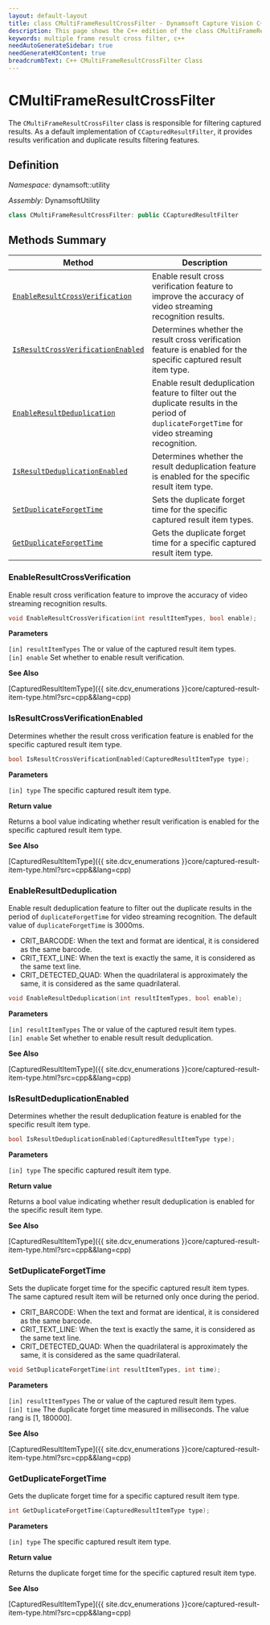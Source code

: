 ```yaml
---
layout: default-layout
title: class CMultiFrameResultCrossFilter - Dynamsoft Capture Vision C++ Edition API Reference
description: This page shows the C++ edition of the class CMultiFrameResultCrossFilter in Utility Module.
keywords: multiple frame result cross filter, c++
needAutoGenerateSidebar: true
needGenerateH3Content: true
breadcrumbText: C++ CMultiFrameResultCrossFilter Class
---
```


# CMultiFrameResultCrossFilter

The `CMultiFrameResultCrossFilter` class is responsible for filtering captured results. As a default implementation of `CCapturedResultFilter`, it provides results verification and duplicate results filtering features.

## Definition

*Namespace:* dynamsoft::utility

*Assembly:* DynamsoftUtility

```cpp
class CMultiFrameResultCrossFilter: public CCapturedResultFilter
```

## Methods Summary

| Method                                                            | Description                                          |
| ----------------------------------------------------------------- | ---------------------------------------------------- |
| [`EnableResultCrossVerification`](#enableresultcrossverification)               | Enable result cross verification feature to improve the accuracy of video streaming recognition results.                                          |
| [`IsResultCrossVerificationEnabled`](#isresultcrossverificationenabled)              | Determines whether the result cross verification feature is enabled for the specific captured result item type.                                           |
| [`EnableResultDeduplication`](#enableresultdeduplication)       | Enable result deduplication feature to filter out the duplicate results in the period of `duplicateForgetTime` for video streaming recognition.              |
| [`IsResultDeduplicationEnabled`](#isresultdeduplicationenabled)           | Determines whether the result deduplication feature is enabled for the specific result item type.          |
| [`SetDuplicateForgetTime`](#setduplicateforgettime)           | Sets the duplicate forget time for the specific captured result item types.             |
| [`GetDuplicateForgetTime`](#getduplicateforgettime)         | Gets the duplicate forget time for a specific captured result item type.     |

### EnableResultCrossVerification

Enable result cross verification feature to improve the accuracy of video streaming recognition results.

```cpp
void EnableResultCrossVerification(int resultItemTypes, bool enable);
```

**Parameters**

`[in] resultItemTypes` The or value of the captured result item types.  
`[in] enable` Set whether to enable result verification.

**See Also**

[CapturedResultItemType]({{ site.dcv_enumerations }}core/captured-result-item-type.html?src=cpp&&lang=cpp)

### IsResultCrossVerificationEnabled

Determines whether the result cross verification feature is enabled for the specific captured result item type.

```cpp
bool IsResultCrossVerificationEnabled(CapturedResultItemType type);
```

**Parameters**

`[in] type` The specific captured result item type.

**Return value**

Returns a bool value indicating whether result verification is enabled for the specific captured result item type.

**See Also**

[CapturedResultItemType]({{ site.dcv_enumerations }}core/captured-result-item-type.html?src=cpp&&lang=cpp)

### EnableResultDeduplication

Enable result deduplication feature to filter out the duplicate results in the period of `duplicateForgetTime` for video streaming recognition.  The default value of `duplicateForgetTime` is 3000ms.

- CRIT_BARCODE: When the text and format are identical, it is considered as the same barcode.
- CRIT_TEXT_LINE: When the text is exactly the same, it is considered as the same text line.
- CRIT_DETECTED_QUAD: When the quadrilateral is approximately the same, it is considered as the same quadrilateral.

```cpp
void EnableResultDeduplication(int resultItemTypes, bool enable);
```

**Parameters**

`[in] resultItemTypes` The or value of the captured result item types.  
`[in] enable` Set whether to enable result result deduplication.

**See Also**

[CapturedResultItemType]({{ site.dcv_enumerations }}core/captured-result-item-type.html?src=cpp&&lang=cpp)

### IsResultDeduplicationEnabled

Determines whether the result deduplication feature is enabled for the specific result item type.

```cpp
bool IsResultDeduplicationEnabled(CapturedResultItemType type);
```

**Parameters**

`[in] type` The specific captured result item type.

**Return value**

Returns a bool value indicating whether result deduplication is enabled for the specific result item type.

**See Also**

[CapturedResultItemType]({{ site.dcv_enumerations }}core/captured-result-item-type.html?src=cpp&&lang=cpp)

### SetDuplicateForgetTime

Sets the duplicate forget time for the specific captured result item types. The same captured result item will be returned only once during the period.

- CRIT_BARCODE: When the text and format are identical, it is considered as the same barcode.
- CRIT_TEXT_LINE: When the text is exactly the same, it is considered as the same text line.
- CRIT_DETECTED_QUAD: When the quadrilateral is approximately the same, it is considered as the same quadrilateral.

```cpp
void SetDuplicateForgetTime(int resultItemTypes, int time);
```

**Parameters**

`[in] resultItemTypes` The or value of the captured result item types.  
`[in] time` The duplicate forget time measured in milliseconds. The value rang is [1, 180000].

**See Also**

[CapturedResultItemType]({{ site.dcv_enumerations }}core/captured-result-item-type.html?src=cpp&&lang=cpp)

### GetDuplicateForgetTime

Gets the duplicate forget time for a specific captured result item type.

```cpp
int GetDuplicateForgetTime(CapturedResultItemType type);
```

**Parameters**

`[in] type` The specific captured result item type.

**Return value**

Returns the duplicate forget time for the specific captured result item type.

**See Also**

[CapturedResultItemType]({{ site.dcv_enumerations }}core/captured-result-item-type.html?src=cpp&&lang=cpp)

